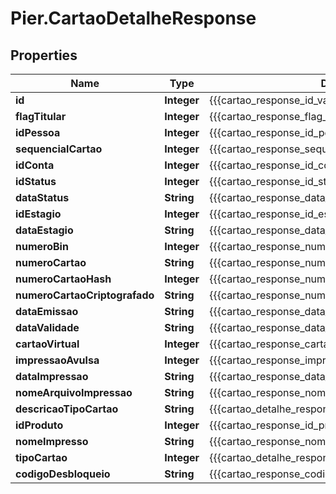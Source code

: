 # Pier.CartaoDetalheResponse

## Properties
Name | Type | Description | Notes
------------ | ------------- | ------------- | -------------
**id** | **Integer** | {{{cartao_response_id_value}}} | [optional] 
**flagTitular** | **Integer** | {{{cartao_response_flag_titular_value}}} | [optional] 
**idPessoa** | **Integer** | {{{cartao_response_id_pessoa_value}}} | [optional] 
**sequencialCartao** | **Integer** | {{{cartao_response_sequencial_cartao_value}}} | [optional] 
**idConta** | **Integer** | {{{cartao_response_id_conta_value}}} | [optional] 
**idStatus** | **Integer** | {{{cartao_response_id_status_value}}} | [optional] 
**dataStatus** | **String** | {{{cartao_response_data_status_value}}} | [optional] 
**idEstagio** | **Integer** | {{{cartao_response_id_estagio_value}}} | [optional] 
**dataEstagio** | **String** | {{{cartao_response_data_estagio_value}}} | [optional] 
**numeroBin** | **Integer** | {{{cartao_response_numero_bin_value}}} | [optional] 
**numeroCartao** | **String** | {{{cartao_response_numero_cartao_value}}} | [optional] 
**numeroCartaoHash** | **Integer** | {{{cartao_response_numero_cartao_hash_value}}} | [optional] 
**numeroCartaoCriptografado** | **String** | {{{cartao_response_numero_cartao_criptografado_value}}} | [optional] 
**dataEmissao** | **String** | {{{cartao_response_data_emissao_value}}} | [optional] 
**dataValidade** | **String** | {{{cartao_response_data_validade_value}}} | [optional] 
**cartaoVirtual** | **Integer** | {{{cartao_response_cartao_virtual_value}}} | [optional] 
**impressaoAvulsa** | **Integer** | {{{cartao_response_impressao_avulsa_value}}} | [optional] 
**dataImpressao** | **String** | {{{cartao_response_data_impressao_value}}} | [optional] 
**nomeArquivoImpressao** | **String** | {{{cartao_response_nome_arquivo_impressao_value}}} | [optional] 
**descricaoTipoCartao** | **String** | {{{cartao_detalhe_response_descricao_tipo_cartao_value}}} | [optional] 
**idProduto** | **Integer** | {{{cartao_response_id_produto_value}}} | [optional] 
**nomeImpresso** | **String** | {{{cartao_response_nome_impresso_value}}} | [optional] 
**tipoCartao** | **Integer** | {{{cartao_detalhe_response_tipo_cartao_value}}} | [optional] 
**codigoDesbloqueio** | **String** | {{{cartao_response_codigo_desbloqueio_value}}} | [optional] 


